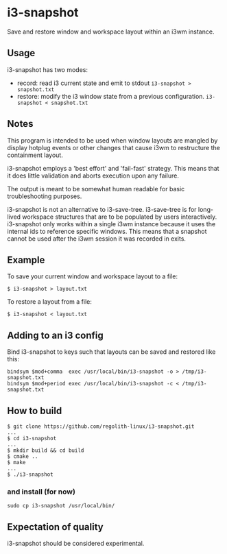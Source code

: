 # i3-snapshot
Save and restore window and workspace layout within an i3wm instance.

## Usage

i3-snapshot has two modes: 

* record: read i3 current state and emit to stdout
`i3-snapshot > snapshot.txt`
* restore: modify the i3 window state from a previous configuration.
`i3-snapshot < snapshot.txt`
  
## Notes

This program is intended to be used when window layouts are mangled by display hotplug events or other changes that cause i3wm to restructure the containment layout.

i3-snapshot employs a 'best effort' and 'fail-fast' strategy.  This means that it does little validation and aborts execution upon any failure.

The output is meant to be somewhat human readable for basic troubleshooting purposes.

i3-snapshot is not an alternative to i3-save-tree.  i3-save-tree is for long-lived workspace structures that are to be populated by users interactively.  i3-snapshot only works within a single i3wm instance because it uses the internal ids to reference specific windows.  This means that a snapshot cannot be used after the i3wm session it was recorded in exits. 

## Example

To save your current window and workspace layout to a file:
```
$ i3-snapshot > layout.txt
```

To restore a layout from a file:
```
$ i3-snapshot < layout.txt
```

## Adding to an i3 config

Bind i3-snapshot to keys such that layouts can be saved and restored like this:

```
bindsym $mod+comma  exec /usr/local/bin/i3-snapshot -o > /tmp/i3-snapshot.txt 
bindsym $mod+period exec /usr/local/bin/i3-snapshot -c < /tmp/i3-snapshot.txt 
```

## How to build

```
$ git clone https://github.com/regolith-linux/i3-snapshot.git
...
$ cd i3-snapshot
...
$ mkdir build && cd build
$ cmake ..
$ make
...
$ ./i3-snapshot
```

### and install (for now)

```
sudo cp i3-snapshot /usr/local/bin/
```

## Expectation of quality

i3-snapshot should be considered experimental.